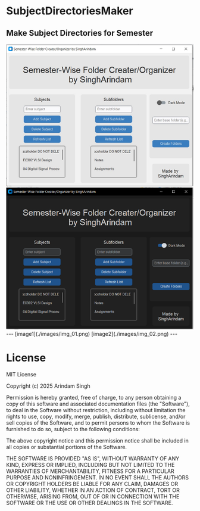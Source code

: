 # SubjectDirectoriesMaker
 Make Subject Directories for Semester
---
<img src="./images/img_01.png">
<img src="./images/img_02.png">
---
[image1](./images/img_01.png)
[image2](./images/img_02.png)
---

# License
MIT License

Copyright (c) 2025 Arindam Singh

Permission is hereby granted, free of charge, to any person obtaining a copy
of this software and associated documentation files (the "Software"), to deal
in the Software without restriction, including without limitation the rights
to use, copy, modify, merge, publish, distribute, sublicense, and/or sell
copies of the Software, and to permit persons to whom the Software is
furnished to do so, subject to the following conditions:

The above copyright notice and this permission notice shall be included in all
copies or substantial portions of the Software.

THE SOFTWARE IS PROVIDED "AS IS", WITHOUT WARRANTY OF ANY KIND, EXPRESS OR
IMPLIED, INCLUDING BUT NOT LIMITED TO THE WARRANTIES OF MERCHANTABILITY,
FITNESS FOR A PARTICULAR PURPOSE AND NONINFRINGEMENT. IN NO EVENT SHALL THE
AUTHORS OR COPYRIGHT HOLDERS BE LIABLE FOR ANY CLAIM, DAMAGES OR OTHER
LIABILITY, WHETHER IN AN ACTION OF CONTRACT, TORT OR OTHERWISE, ARISING FROM,
OUT OF OR IN CONNECTION WITH THE SOFTWARE OR THE USE OR OTHER DEALINGS IN THE
SOFTWARE.
